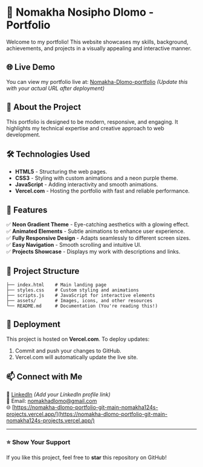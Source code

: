 # 🚀 Nomakha Nosipho Dlomo - Portfolio

Welcome to my portfolio! This website showcases my skills, background, achievements, and projects in a visually appealing and interactive manner.

## 🌐 Live Demo
You can view my portfolio live at: [Nomakha-Dlomo-portfolio](https://nomakha-dlomo-portfolio-git-main-nomakha124s-projects.vercel.app/) *(Update this with your actual URL after deployment)*

## 📌 About the Project
This portfolio is designed to be modern, responsive, and engaging. It highlights my technical expertise and creative approach to web development.

## 🛠️ Technologies Used
- **HTML5** - Structuring the web pages.
- **CSS3** - Styling with custom animations and a neon purple theme.
- **JavaScript** - Adding interactivity and smooth animations.
- **Vercel.com** - Hosting the portfolio with fast and reliable performance.

## 🎨 Features
✅ **Neon Gradient Theme** - Eye-catching aesthetics with a glowing effect.  
✅ **Animated Elements** - Subtle animations to enhance user experience.  
✅ **Fully Responsive Design** - Adapts seamlessly to different screen sizes.  
✅ **Easy Navigation** - Smooth scrolling and intuitive UI.  
✅ **Projects Showcase** - Displays my work with descriptions and links.

## 📂 Project Structure
```
├── index.html    # Main landing page
├── styles.css    # Custom styling and animations
├── scripts.js    # JavaScript for interactive elements
├── assets/       # Images, icons, and other resources
└── README.md     # Documentation (You're reading this!)
```

## 🚀 Deployment
This project is hosted on **Vercel.com**. To deploy updates:
1. Commit and push your changes to GitHub.
2. Vercel.com will automatically update the live site.

## 📫 Connect with Me
💼 [LinkedIn](https:www.linkedin.com/in/nomakha-dlomo-1279572b3) *(Add your LinkedIn profile link)*  
📧 Email: [nomakhadlomo@gmail.com](mailto:nomakhadlomo@gmail.com)  
🌐 [https://nomakha-dlomo-portfolio-git-main-nomakha124s-projects.vercel.app/](https://nomakha-dlomo-portfolio-git-main-nomakha124s-projects.vercel.app/)

---
### ⭐️ Show Your Support
If you like this project, feel free to **star** this repository on GitHub!
